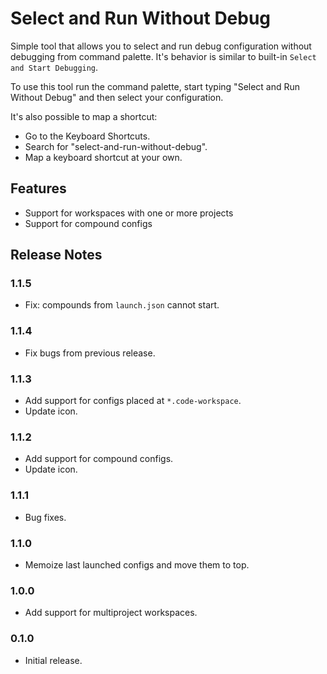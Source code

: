 # Select and Run Without Debug

Simple tool that allows you to select and run debug configuration without debugging from command palette. It's
behavior is similar to built-in `Select and Start Debugging`.

To use this tool run the command palette, start typing "Select and Run Without Debug" and then select your
configuration.

It's also possible to map a shortcut:

- Go to the Keyboard Shortcuts.
- Search for "select-and-run-without-debug".
- Map a keyboard shortcut at your own.

## Features

- Support for workspaces with one or more projects
- Support for compound configs

## Release Notes

### 1.1.5
- Fix: compounds from ``launch.json`` cannot start.

### 1.1.4
- Fix bugs from previous release.

### 1.1.3
- Add support for configs placed at ``*.code-workspace``.
- Update icon.

### 1.1.2
- Add support for compound configs.
- Update icon.

### 1.1.1
- Bug fixes.

### 1.1.0
- Memoize last launched configs and move them to top.

### 1.0.0
- Add support for multiproject workspaces.

### 0.1.0
- Initial release.
